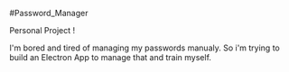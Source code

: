 #Password_Manager

Personal Project !

I'm bored and tired of managing my passwords manualy. So i'm trying to build an Electron App to manage that and train myself.
